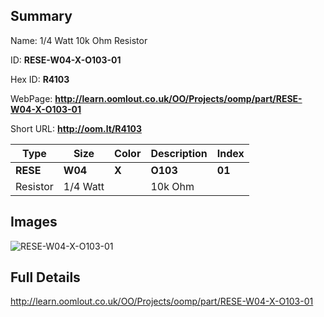 

## Summary
 
Name: 1/4 Watt 10k Ohm Resistor

ID: __RESE-W04-X-O103-01__

Hex ID: __R4103__

WebPage: __http://learn.oomlout.co.uk/OO/Projects/oomp/part/RESE-W04-X-O103-01__

Short URL: __http://oom.lt/R4103__


| Type   | Size   | Color   | Description   | Index   |    
| ----- | ------   | ------   | -----   | ----   |    
| __RESE__   					| __W04__   					| __X__    						| __O103__    					| __01__ |    
| Resistor		| 1/4 Watt	| 		| 10k Ohm	| 	|

## Images
![RESE-W04-X-O103-01](http://oomlout.com/oomp-gen/parts/RESE-W04-X-O103-01/RESE-W04-X-O103-01_420.jpg)

## Full Details

 http://learn.oomlout.co.uk/OO/Projects/oomp/part/RESE-W04-X-O103-01

